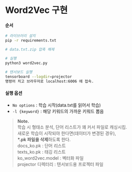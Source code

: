 # Word2Vec 구현 #  
#### 순서 ####  
```bash
# 라이브러리 설치  
pip -r requirements.txt  

# data.txt.zip 압축 해제

# 실행  
python3 word2vec.py  

# 텐서보드 실행  
tensorboard --logdir=projector  
명령어 치고 브라우저로 localhost:6006 에 접속.  
```  
  
#### 실행 옵션 ####  
- `No options` : 학습 시작(data.txt를 읽어서 학습)
- `-l {keyword}` : 해당 키워드의 가까운 키워드 뽑음


> __Note.__  
학습 시 형태소 분석, 단어 리스트가 꽤 커서 파일로 캐싱시킴.  
새로운 학습이 시작되야 한다면(데이터가 변경된 경우),  
**\*.pk 파일을 삭제**하도록 한다.  
docs_ko.pk : 단어 리스트  
texts_ko.pk : 태깅 리스트  
ko_word2vec.model : 벡터화 파일  
projector 디렉터리 : 텐서보드용 프로젝터 파일  

